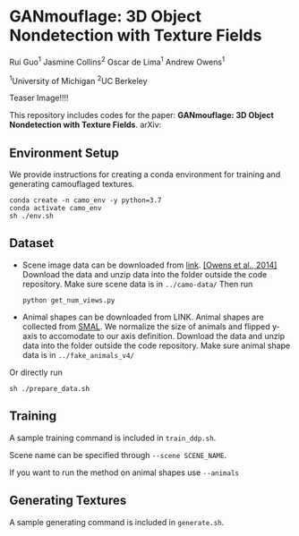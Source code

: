 # GANmouflage: 3D Object Nondetection with Texture Fields
Rui Guo<sup>1</sup> Jasmine Collins<sup>2</sup> Oscar de Lima<sup>1</sup> Andrew Owens<sup>1</sup>

<sup>1</sup>University of Michigan <sup>2</sup>UC Berkeley

Teaser Image!!!!

This repository includes codes for the paper: **GANmouflage: 3D Object Nondetection with Texture Fields**. arXiv: 

## Environment Setup
We provide instructions for creating a conda environment for training and generating camouflaged textures. 
```
conda create -n camo_env -y python=3.7
conda activate camo_env
sh ./env.sh
```
## Dataset
-   Scene image data can be downloaded from [link](https://andrewowens.com/camo/camo-data.zip). [[Owens et al., 2014]](https://andrewowens.com/camo/) Download the data and unzip data into the folder outside the code repository. Make sure scene data is in `../camo-data/`
    Then run 
    ```
    python get_num_views.py
    ```

-   Animal shapes can be downloaded from LINK. Animal shapes are collected from [SMAL](https://smal.is.tue.mpg.de/). We normalize the size of animals and flipped y-axis to accomodate to our axis definition. Download the data and unzip data into the folder outside the code repository. Make sure animal shape data is in `../fake_animals_v4/`

Or directly run
```
sh ./prepare_data.sh
```

## Training
A sample training command is included in `train_ddp.sh`. 

Scene name can be specified through `--scene SCENE_NAME`.

If you want to run the method on animal shapes use `--animals` 

## Generating Textures
A sample generating command is included in `generate.sh`.
